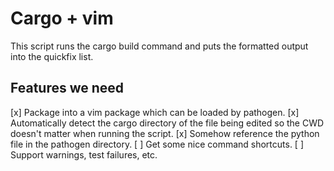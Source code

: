 # Cargo + vim

This script runs the cargo build command and puts the formatted
output into the quickfix list. 

## Features we need

 [x] Package into a vim package which can be loaded by pathogen.
 [x] Automatically detect the cargo directory of the file being
     edited so the CWD doesn't matter when running the script.
 [x] Somehow reference the python file in the pathogen directory.
 [ ] Get some nice command shortcuts.
 [ ] Support warnings, test failures, etc.


